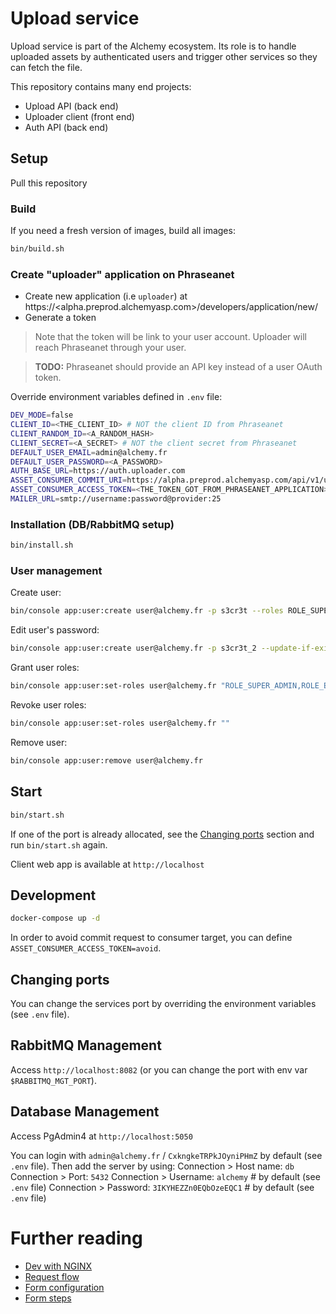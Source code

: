 # Upload service

Upload service is part of the Alchemy ecosystem.
Its role is to handle uploaded assets by authenticated users and trigger other services so they can fetch the file.

This repository contains many end projects:
- Upload API (back end)
- Uploader client (front end)
- Auth API (back end)

## Setup

Pull this repository

### Build

If you need a fresh version of images, build all images:
```bash
bin/build.sh
```

### Create "uploader" application on Phraseanet

- Create new application (i.e `uploader`) at https://<alpha.preprod.alchemyasp.com>/developers/application/new/
- Generate a token

> Note that the token will be link to your user account. Uploader will reach Phraseanet through your user.

> **TODO:** Phraseanet should provide an API key instead of a user OAuth token.

Override environment variables defined in `.env` file:

```bash
DEV_MODE=false
CLIENT_ID=<THE_CLIENT_ID> # NOT the client ID from Phraseanet
CLIENT_RANDOM_ID=<A_RANDOM_HASH>
CLIENT_SECRET=<A_SECRET> # NOT the client secret from Phraseanet
DEFAULT_USER_EMAIL=admin@alchemy.fr
DEFAULT_USER_PASSWORD=<A_PASSWORD>
AUTH_BASE_URL=https://auth.uploader.com
ASSET_CONSUMER_COMMIT_URI=https://alpha.preprod.alchemyasp.com/api/v1/upload/enqueue/
ASSET_CONSUMER_ACCESS_TOKEN=<THE_TOKEN_GOT_FROM_PHRASEANET_APPLICATION>
MAILER_URL=smtp://username:password@provider:25
```

### Installation (DB/RabbitMQ setup)

```bash
bin/install.sh
```

### User management

Create user:
```bash
bin/console app:user:create user@alchemy.fr -p s3cr3t --roles ROLE_SUPER_ADMIN
```

Edit user's password:
```bash
bin/console app:user:create user@alchemy.fr -p s3cr3t_2 --update-if-exist
```

Grant user roles:
```bash
bin/console app:user:set-roles user@alchemy.fr "ROLE_SUPER_ADMIN,ROLE_EDITOR"
```

Revoke user roles:
```bash
bin/console app:user:set-roles user@alchemy.fr ""
```

Remove user:
```bash
bin/console app:user:remove user@alchemy.fr
```

## Start

```bash
bin/start.sh
```

If one of the port is already allocated, see the [Changing ports](#changing-ports) section and run `bin/start.sh` again.

Client web app is available at `http://localhost`

## Development

```bash
docker-compose up -d
```

In order to avoid commit request to consumer target, you can define `ASSET_CONSUMER_ACCESS_TOKEN=avoid`.

## Changing ports

You can change the services port by overriding the environment variables (see `.env` file).

## RabbitMQ Management

Access `http://localhost:8082` (or you can change the port with env var `$RABBITMQ_MGT_PORT`).

## Database Management

Access PgAdmin4 at `http://localhost:5050`

You can login with `admin@alchemy.fr` / `CxkngkeTRPkJOyniPHmZ` by default (see `.env` file).
Then add the server by using:
Connection > Host name: `db`
Connection > Port: `5432`
Connection > Username: `alchemy` # by default (see `.env` file)
Connection > Password: `3IKYHEZZn0EQbOzeEQC1` # by default (see `.env` file)

# Further reading

- [Dev with NGINX](./doc/dev-with-nginx.md)
- [Request flow](./doc/request_flow.md)
- [Form configuration](./doc/form_config.md)
- [Form steps](./doc/form-steps.md)
